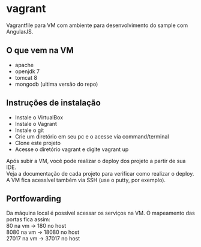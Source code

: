 vagrant
=======

Vagrantfile para VM com ambiente para desenvolvimento do sample com AngularJS.  

## O que vem na VM ##
- apache 
- openjdk 7
- tomcat 8
- mongodb (ultima versão do repo)

## Instruções de instalação  
- Instale o VirtualBox
- Instale o Vagrant
- Instale o git
- Crie um diretório em seu pc e o acesse via command/terminal
- Clone este projeto
- Acesse o diretório vagrant e digite vagrant up
 
Após subir a VM, você pode realizar o deploy dos projeto a partir de sua IDE.  
Veja a documentação de cada projeto para verificar como realizar o deploy.  
A VM fica acessível também via SSH (use o putty, por exemplo).  

## Portfowarding  
Da máquina local é possível acessar os serviços na VM. O mapeamento das portas fica assim:  
80 na vm -> 180 no host   
8080 na vm -> 18080 no host  
27017 na vm -> 37017 no host  
